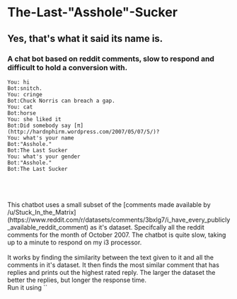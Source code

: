 # The-Last-"Asshole"-Sucker 
## Yes, that's what it said its name is.
### A chat bot based on reddit comments, slow to respond and difficult to hold a conversion with.

```
You: hi
Bot:snitch.
You: cringe
Bot:Chuck Norris can breach a gap.
You: cat
Bot:horse
You: she liked it
Bot:Did somebody say [π](http://hardnphirm.wordpress.com/2007/05/07/5/)?
You: what's your name
Bot:"Asshole."
Bot:The Last Sucker
You: what's your gender
Bot:"Asshole."
Bot:The Last Sucker
```
<br>
<br>
<br>
This chatbot uses a small subset of the [comments made available by /u/Stuck_In_the_Matrix](https://www.reddit.com/r/datasets/comments/3bxlg7/i_have_every_publicly_available_reddit_comment) as it's dataset.
Specifcally all the reddit comments for the month of October 2007. The chatbot is quite slow, taking up to a minute to respond on my i3 processor.
<br>
<br>
It works by finding the similarity between the text given to it and all the comments in it's dataset.
It then finds the most similar comment that has replies and prints out the highest rated reply.
The larger the dataset the better the replies, but longer the response time.
<br>
Run it using `<python3 The_Last_Sucker.py>`
